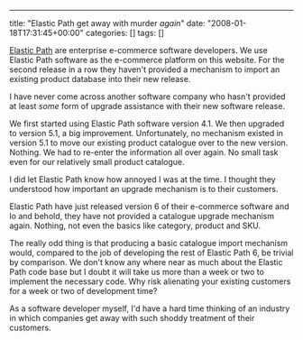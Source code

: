 ---
title: "Elastic Path get away with murder *again*"
date: "2008-01-18T17:31:45+00:00"
categories: []
tags: []

<a href="http://www.elasticpath.com/">Elastic Path</a> are enterprise e-commerce software developers. We use Elastic Path software as the e-commerce platform on this website. For the second release in a row they haven't provided a mechanism to import an existing product database into their new release.

I have never come across another software company who hasn't provided at least <em>some</em> form of upgrade assistance with their new software release.

We first started using Elastic Path software version 4.1. We then upgraded to version 5.1, a big improvement. Unfortunately, no mechanism existed in version 5.1 to move our existing product catalogue over to the new version. Nothing. We had to re-enter the information all over again. No small task even for our relatively small product catalogue.

I did let Elastic Path know how annoyed I was at the time. I thought they understood how important an upgrade mechanism is to their customers.

Elastic Path have just released version 6 of their e-commerce software and lo and behold, they have not provided a catalogue upgrade mechanism again. Nothing, not even the basics like category, product and SKU.

The really odd thing is that producing a basic catalogue import mechanism would, compared to the job of developing the rest of Elastic Path 6, be trivial by comparison. We don't know any where near as much about the Elastic Path code base but I doubt it will take us more than a week or two to implement the necessary code. Why risk alienating your existing customers for a week or two of development time?

As a software developer myself, I'd have a hard time thinking of an industry in which companies get away with such shoddy treatment of their customers.
